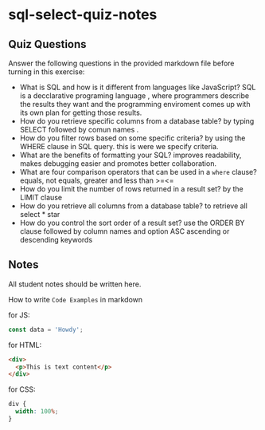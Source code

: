 # sql-select-quiz-notes

## Quiz Questions

Answer the following questions in the provided markdown file before turning in this exercise:

- What is SQL and how is it different from languages like JavaScript?
  SQL is a decclarative programing language , where programmers describe the results they want and the programming enviroment comes up with its own plan for getting those results.
- How do you retrieve specific columns from a database table?
  by typing SELECT followed by comun names .
- How do you filter rows based on some specific criteria?
  by using the WHERE clause in SQL query. this is were we specify criteria.
- What are the benefits of formatting your SQL?
  improves readability, makes debugging easier and promotes better collaboration.
- What are four comparison operators that can be used in a `where` clause?
  equals, not equals, greater and less than >=<=
- How do you limit the number of rows returned in a result set?
  by the LIMIT clause
- How do you retrieve all columns from a database table?
  to retrieve all select \* star
- How do you control the sort order of a result set?
  use the ORDER BY clause followed by column names and option ASC ascending or descending keywords

## Notes

All student notes should be written here.

How to write `Code Examples` in markdown

for JS:

```javascript
const data = 'Howdy';
```

for HTML:

```html
<div>
  <p>This is text content</p>
</div>
```

for CSS:

```css
div {
  width: 100%;
}
```
